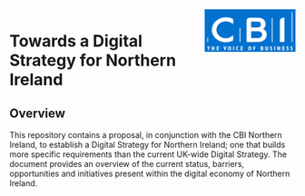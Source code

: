 <img src="https://github.com/O1sims/MigrationNI/raw/master/presentation/images/cbi-logo.png" height="75px" width="160px" align="right" />

# Towards a Digital Strategy for Northern Ireland

## Overview

This repository contains a proposal, in conjunction with the CBI Northern Ireland, to establish a Digital Strategy for Northern Ireland; one that builds more specific requirements than the current UK-wide Digital Strategy. The document provides an overview of the current status, barriers, opportunities and initiatives present within the digital economy of Northern Ireland.
